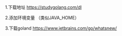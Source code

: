 1.下载地址  https://studygolang.com/dl

2.添加环境变量 （类似JAVA_HOME）

3.下载goland  https://www.jetbrains.com/go/whatsnew/
